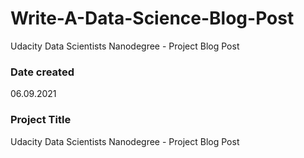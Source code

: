 # Write-A-Data-Science-Blog-Post
Udacity Data Scientists Nanodegree - Project Blog Post

### Date created
06.09.2021

### Project Title
Udacity Data Scientists Nanodegree - Project Blog Post
